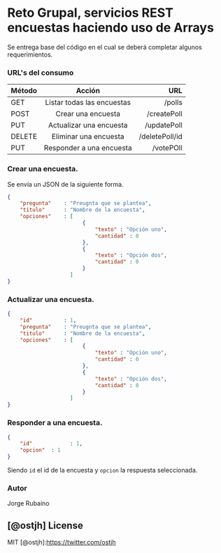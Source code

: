 # Reto Grupal, servicios REST encuestas haciendo uso de Arrays

Se entrega base del código en el cual se deberá completar algunos requerimientos.


### URL's del consumo


| Método   |      Acción      |  URL |
|----------|:-------------:|------:|
| GET      |  Listar todas las encuestas | /polls |
| POST     |  Crear una encuesta         | /createPoll |
| PUT      | Actualizar una encuesta     | /updatePoll |
| DELETE   | Eliminar una encuesta     | /deletePoll/id |
| PUT      | Responder a una encuesta     | /votePOll |

### Crear una encuesta.

Se envía un JSON de la siguiente forma.

```json
{
	"pregunta"    : "Preugnta que se plantea",
	"titulo"      : "Nombre de la encuesta",
	"opciones"    : [
					    {
						    "texto" : "Opción uno",
						    "cantidad" : 0
					    },
					    {
						    "texto" : "Opción dos",
						    "cantidad" : 0
					    }
				    ]
}
```

### Actualizar una encuesta.

```json
{
	"id"          : 1,
	"pregunta"    : "Preugnta que se plantea",
	"titulo"      : "Nombre de la encuesta",
	"opciones"    : [
					    {
						    "texto" : "Opción uno",
						    "cantidad" : 0
					    },
					    {
						    "texto" : "Opción dos",
						    "cantidad" : 0
					    }
				    ]
}
```

### Responder a una encuesta.

```json
{
	"id"			: 1,
	"opcion"  : 1
}
```

Siendo ```id``` el id de la encuesta y ```opcion``` la respuesta seleccionada.


### Autor
Jorge Rubaino

[@ostjh]
License
----
MIT
[@ostjh]:https://twitter.com/ostjh
